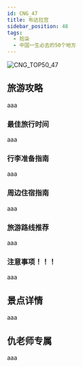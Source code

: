 ```yaml
---
id: CNG_47
title: 布达拉宫
sidebar_position: 48
tags:
  - 拾柒
  - 中国一生必去的50个地方
---
```

![CNG_TOP50_47](/img/love/CNG_TOP50/47.png)

## 旅游攻略

aaa

### 最佳旅行时间

aaa

### 行李准备指南

aaa

### 周边住宿指南

aaa

### 旅游路线推荐

aaa

### 注意事项！！！

aaa

## 景点详情

aaa

## 仇老师专属

aaa
